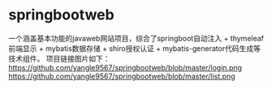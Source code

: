 # springbootweb
一个涵盖基本功能的javaweb网站项目，综合了springboot自动注入 + thymeleaf前端显示 + mybatis数据存储 + shiro授权认证 + mybatis-generator代码生成等技术组件。
项目链接图片如下：
https://github.com/yangle9567/springbootweb/blob/master/login.png
https://github.com/yangle9567/springbootweb/blob/master/list.png
